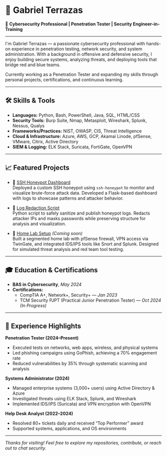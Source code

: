 # 👋 Gabriel Terrazas

🔐 **Cybersecurity Professional | Penetration Tester | Security Engineer-in-Training**  

---

I'm Gabriel Terrazas — a passionate cybersecurity professional with hands-on experience in penetration testing, network security, and system administration. With a background in offensive and defensive security, I enjoy building secure systems, analyzing threats, and deploying tools that bridge red and blue teams.

Currently working as a Penetration Tester and expanding my skills through personal projects, certifications, and continuous learning.

---

## 🛠️ Skills & Tools

- **Languages:** Python, Bash, PowerShell, Java, SQL, HTML/CSS  
- **Security Tools:** Burp Suite, Nmap, Metasploit, Wireshark, Splunk, Nessus, Qualys  
- **Frameworks/Practices:** NIST, OWASP, CIS, Threat Intelligence  
- **Cloud & Infrastructure:** Azure, AWS, GCP, Akamai Linode, pfSense, VMware, Citrix, Active Directory  
- **SIEM & Logging:** ELK Stack, Suricata, FortiGate, OpenVPN

---

## 📈 Featured Projects

- 🧪 [SSH Honeypot Dashboard](https://github.com/gabe-terr/ssh-honeypot-dashboard)  
  Deployed a custom SSH honeypot using `ssh-honeypot` to monitor and visualize brute-force attack data. Developed a Flask-based dashboard with logs to showcase patterns and attacker behavior.

- 🧹 [Log Redaction Script](https://github.com/gabe-terr/redact-logs)  
  Python script to safely sanitize and publish honeypot logs. Redacts attacker IPs and masks passwords while preserving structure for analysis and visualization.

- 🧪 [Home Lab Setup](https://github.com/gabe-terr/homelab) *(Coming soon)*  
  Built a segmented home lab with pfSense firewall, VPN access via TwinGate, and integrated IDS/IPS tools like Snort and Splunk. Designed for simulated threat analysis and red team tool testing.

---

## 🎓 Education & Certifications

- **BAS in Cybersecurity**, *May 2024*  
- **Certifications:**  
  - CompTIA A+, Network+, Security+ — *Jan 2023*  
  - TCM Security PJPT (Practical Junior Penetration Tester) — *Oct 2024 (In Progress)*

---

## 💼 Experience Highlights

**Penetration Tester (2024–Present)**  
- Executed tests on networks, web apps, wireless, and physical systems  
- Led phishing campaigns using GoPhish, achieving a 70% engagement rate  
- Reduced vulnerabilities by 35% through systematic scanning and analysis

**Systems Administrator (2024)**  
- Managed enterprise systems (3,000+ users) using Active Directory & Azure  
- Investigated threats using ELK Stack, Splunk, and Wireshark  
- Implemented IDS/IPS (Suricata) and VPN encryption with OpenVPN

**Help Desk Analyst (2022–2024)**  
- Resolved 80+ tickets daily and received “Top Performer” award  
- Supported systems, applications, and OS environments

---

*Thanks for visiting! Feel free to explore my repositories, contribute, or reach out to chat security.*

